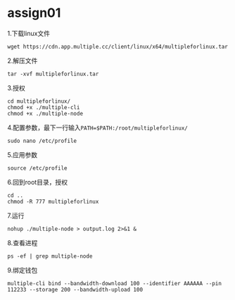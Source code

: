 # assign01


1.下载linux文件

```
wget https://cdn.app.multiple.cc/client/linux/x64/multipleforlinux.tar
```

2.解压文件

```
tar -xvf multipleforlinux.tar
```

3.授权

```
cd multipleforlinux/
chmod +x ./multiple-cli
chmod +x ./multiple-node
```

4.配置参数，最下一行输入`PATH=$PATH:/root/multipleforlinux/`

```
sudo nano /etc/profile
```

5.应用参数

```
source /etc/profile
```

6.回到root目录，授权

```
cd ..
chmod -R 777 multipleforlinux
```

7.运行

```
nohup ./multiple-node > output.log 2>&1 &
```

8.查看进程

```
ps -ef | grep multiple-node
```

9.绑定钱包

```
multiple-cli bind --bandwidth-download 100 --identifier AAAAAA --pin 112233 --storage 200 --bandwidth-upload 100
```
